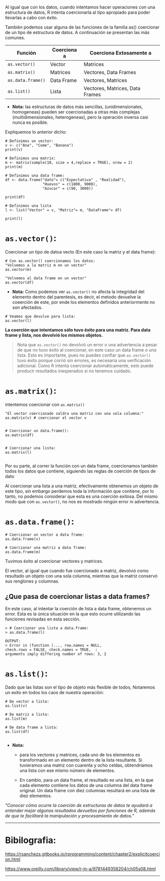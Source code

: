 Al igual que con los datos, cuando intentamos hacer operaciones con una estructura de datos, R intenta coercionarla al tipo apropiado para poder llevarlas a cabo con éxito.

También podemos usar alguna de las funciones de la familia as() coercionar de un tipo de estructura de datos. A continuación se presentan las más comunes.

   Función       |   Coerciona a  |  Coerciona Extosamente a
-----------------|----------------|------------------------
  `as.vector()`  |     Vector     |       Matrices
  `as.matrix()`  |    Matrices    |   Vectores, Data Frames
`as.data.frame()`|   Data Frame   |    Vectores, Matrices
  `as.list()`    |     Lista      |Vectores, Matrices, Data Frames
  
+ __Nota:__ las estructuras de datos más sencillas, (unidimensionales, homogeneas) pueden ser coercionadas a otras más complejas (multidimensionales, heterogeneas), pero la operación inversa casi nunca es posible.

Expliquemos lo anterior dicho:

```{r}
# Definimos un vector:
v <- c("Ana", "Come", "Banana")
print(v)

# Definimos una matrix:
m <- matrix(sample(10, size = 4,replace = TRUE), nrow = 2)
print(m)

# Definimos una data frame:
df <- data.frame("dato"= c("Expectativa" , "Realidad"),
                 "Huevos" = c(1800, 9000),
                 "Azucar" = c(90, 3000))

print(df)

# Definimos una lista
l <- list("Vector" = v, "Matriz"= m, "DataFrame"= df)

print(l)
```

# `as.vector()`:

Coercionar un tipo de datoa vecto (En este caso la matriz y el data frame):

```{r}
# Con as.vector() coercionamos los datos:
"Volvemos a la matriz m en un vector"
as.vector(m) 

"Volvemos al data frame en un vector"
as.vector(df)
```

+ __Nota:__ Como podemos ver `as.vector()` no afecta la integridad del elemento dentro del parentesis, es decir, el metodo devuelve la coeerción de este, por ende los elementos definidos anteriormente no son afectados.


```{r}
# Veamos que devulve para lista:
as.vector(l)

```

__La coerción que intentamos sólo tuvo éxito para una matriz. Para data frame y lista, nos devolvió los mismos objetos.__

> Nota que `as.vector()` no devolvió un error o una advertencia a pesar de que no tuvo éxito al coercionar, en este caso un data frame o una lista. Esto es importante, pues no puedes confiar que `as.vector()` tuvo éxito porque corrió sin errores, es necesaria una verificación adicional. Como R intenta coercionar automáticamente, esto puede producir resultados inesperados si no tenemos cuidado.

# `as.matrix()`:

intentemos coercionar con `as.matrix()`

```{r}
"El vector coercionado saldra una matriz con una sola columna:"
as.matrix(v) # coercionar el vector v


# Coercionar un data.frame():
as.matrix(df)


# Coercionar una lista:
as.matrix(l)


```
Por su parte, al correr la función con un data frame, coercionamos también todos los datos que contiene, siguiendo las reglas de coerción de tipos de dato

Al coercionar una lista a una matriz, efectivamente obtenemos un objeto de este tipo, sin embargo perdemos toda la información que contiene, por lo tanto, no podemos considerar que esta es una coerción exitosa. Del mismo modo que con `as.vector()`, no nos es mostrado ningún error ni advertencia.


# `as.data.frame()`:

```{r}
# Coercionar un vector a data frame:
as.data.frame(v)

# Coercionar una matriz a data frame:
as.data.frame(m)
```

Tuvimos éxito al coercionar vectores y matrices.

El vector, al igual que cuando fue coercionado a matriz, devolvió como resultado un objeto con una sola columna, mientras que la matriz conservó sus renglones y columnas.

## ¿Que pasa de coercionar listas a data frames?

En este caso, al intentar la coerción de lista a data frame, obtenemos un error. Esta es la única situación en la que esto ocurre utilizando las funciones revisadas en esta sección.

    > # Coercionar una lista a data.frame:
    > as.data.frame(l)
    
    OUTPUT:
    > Error in (function (..., row.names = NULL,
    check.rows = FALSE, check.names = TRUE,  :
    arguments imply differing number of rows: 3, 2


# `as.list()`:

Dado que las listas son el tipo de objeto más flexible de todos, Notaremos un exito en todos los caos de nuestra operación:

```{r}
# De vector a lista:
as.list(v)

# De matriz a lista:
as.list(m)

# De data frame a lista:
as.list(df)


```


+ __Nota:__
  * para los vectores y matrices, cada uno de los       elementos es transformado en un elemento dentro     de la lista resultante. Si tuvieramos una matriz     con cuarenta y ocho celdas, obtendríamos una        lista con ese mismo número de elementos.
  
  * En cambio, para un data frame, el resultado es      una lista, en la que cada elemento contiene los     datos de una columna del data frame original. Un     data frame con diez columnas resultará en una       lista de diez elementos.



_"Conocer cómo ocurre la coerción de estructuras de datos te ayudará a entender mejor algunos resultados devueltos por funciones de R, además de que te facilitará la manipulación y procesamiento de datos."_ 

----------------------------------------------------

# Bibilografia:

https://rsanchezs.gitbooks.io/rprogramming/content/chapter2/explicitcoercion.html

https://www.oreilly.com/library/view/r-in-a/9781449358204/ch05s08.html

----------------------------------------------------



